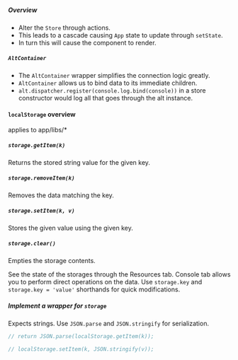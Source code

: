 ##### Overview
* Alter the `Store` through actions.
* This leads to a cascade causing `App` state to update through `setState`.
* In turn this will cause the component to render.

##### `AltContainer`
* The `AltContainer` wrapper simplifies the connection logic greatly.
* `AltContainer` allows us to bind data to its immediate children.
* `alt.dispatcher.register(console.log.bind(console))` in a store constructor would log all that goes through the alt instance.

#### `localStorage` overview
applies to app/libs/*

##### `storage.getItem(k)`
Returns the stored string value for the given key.

##### `storage.removeItem(k)`
Removes the data matching the key.

##### `storage.setItem(k, v)`
Stores the given value using the given key.

##### `storage.clear()`
Empties the storage contents.

See the state of the storages through the Resources tab.
Console tab allows you to perform direct operations on the data.
Use `storage.key` and `storage.key = 'value'` shorthands for quick modifications.

##### Implement a wrapper for `storage`
Expects strings.
Use `JSON.parse` and `JSON.stringify` for serialization.

```javascript
// return JSON.parse(localStorage.getItem(k));

// localStorage.setItem(k, JSON.stringify(v));
```